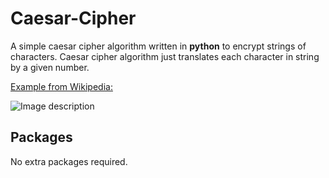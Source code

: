 # Caesar-Cipher

A simple caesar cipher algorithm written in __python__ to encrypt strings of characters. Caesar cipher algorithm just translates each character in string by a given number.

<ins>Example from Wikipedia:<ins>
  
![Image description](https://en.wikipedia.org/wiki/Caesar_cipher#/media/File:Caesar_cipher_left_shift_of_3.svg)

## Packages

No extra packages required.
